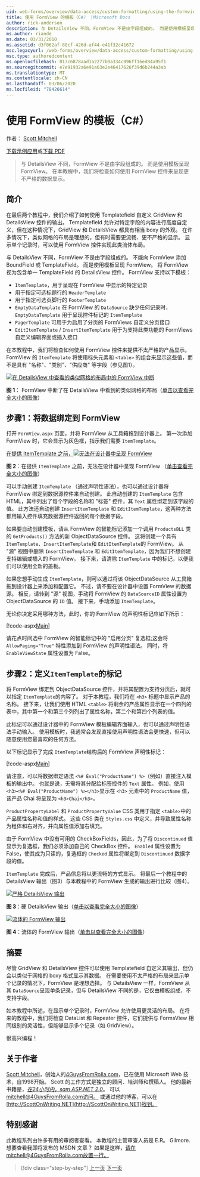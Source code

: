 ```yaml
---
uid: web-forms/overview/data-access/custom-formatting/using-the-formview-s-templates-cs
title: 使用 FormView 的模板（C#） |Microsoft Docs
author: rick-anderson
description: 与 DetailsView 不同，FormView 不是由字段组成的。 而是使用模板呈现 FormView。 在本教程中，我们将使用 F 。
ms.author: riande
ms.date: 03/31/2010
ms.assetid: d3f062af-88cf-426d-af44-e41f32c41672
msc.legacyurl: /web-forms/overview/data-access/custom-formatting/using-the-formview-s-templates-cs
msc.type: authoredcontent
ms.openlocfilehash: 013c6878aad1a2277b0a334c096ff16ed84a95f1
ms.sourcegitcommit: e7e91932a6e91a63e2e46417626f39d6b244a3ab
ms.translationtype: MT
ms.contentlocale: zh-CN
ms.lasthandoff: 03/06/2020
ms.locfileid: "78426614"
---
```

# <a name="using-the-formviews-templates-c"></a>使用 FormView 的模板（C#）

作者： [Scott Mitchell](https://twitter.com/ScottOnWriting)

[下载示例应用](https://download.microsoft.com/download/9/6/9/969e5c94-dfb6-4e47-9570-d6d9e704c3c1/ASPNET_Data_Tutorial_14_CS.exe)或[下载 PDF](using-the-formview-s-templates-cs/_static/datatutorial14cs1.pdf)

> 与 DetailsView 不同，FormView 不是由字段组成的。 而是使用模板呈现 FormView。 在本教程中，我们将检查如何使用 FormView 控件来呈现更不严格的数据显示。

## <a name="introduction"></a>简介

在最后两个教程中，我们介绍了如何使用 Templatefield 自定义 GridView 和 DetailsView 控件的输出。 Templatefield 允许对特定字段的内容进行高度自定义，但在这种情况下，GridView 和 DetailsView 都具有相当 boxy 的外观。 在许多情况下，类似网格的布局是理想的，但有时需要更流畅、更不严格的显示。 显示单个记录时，可以使用 FormView 控件实现此类流体布局。

与 DetailsView 不同，FormView 不是由字段组成的。 不能向 FormView 添加 BoundField 或 TemplateField。 而是使用模板呈现 FormView。 将 FormView 视为包含单一 TemplateField 的 DetailsView 控件。 FormView 支持以下模板：

- `ItemTemplate`，用于呈现在 FormView 中显示的特定记录
- 用于指定可选标题行的 `HeaderTemplate`
- 用于指定可选页脚行的 `FooterTemplate`
- `EmptyDataTemplate` 在 FormView 的 `DataSource` 缺少任何记录时，`EmptyDataTemplate` 用于呈现控件标记的 `ItemTemplate`
- `PagerTemplate` 可用于为启用了分页的 FormViews 自定义分页接口
- `EditItemTemplate` / `InsertItemTemplate` 用于为支持此类功能的 FormViews 自定义编辑界面或插入接口

在本教程中，我们将检查如何使用 FormView 控件来提供不太严格的产品显示。 FormView 的 `ItemTemplate` 将使用标头元素和 `<table>` 的组合来显示这些值，而不是具有 "名称"、"类别"、"供应商" 等字段（参见图1）。

[![在 DetailsView 中查看的类似网格的布局中的 FormView 中断](using-the-formview-s-templates-cs/_static/image2.png)](using-the-formview-s-templates-cs/_static/image1.png)

**图 1**： FormView 中断了在 DetailsView 中看到的类似网格的布局（[单击以查看完全大小的图像](using-the-formview-s-templates-cs/_static/image3.png)）

## <a name="step-1-binding-the-data-to-the-formview"></a>步骤1：将数据绑定到 FormView

打开 `FormView.aspx` 页面，并将 FormView 从工具箱拖到设计器上。 第一次添加 FormView 时，它会显示为灰色框，指示我们需要 `ItemTemplate`。

[在提供 ItemTemplate 之前，![无法在设计器中呈现 FormView](using-the-formview-s-templates-cs/_static/image5.png)](using-the-formview-s-templates-cs/_static/image4.png)

**图 2**：在提供 `ItemTemplate` 之前，无法在设计器中呈现 FormView （[单击查看完全大小的图像](using-the-formview-s-templates-cs/_static/image6.png)）

可以手动创建 `ItemTemplate` （通过声明性语法），也可以通过设计器将 FormView 绑定到数据源控件来自动创建。 此自动创建的 `ItemTemplate` 包含 HTML，其中列出了每个字段的名称和 "标签" 控件，其 `Text` 属性绑定到该字段的值。 此方法还自动创建 `InsertItemTemplate` 和 `EditItemTemplate`，这两种方法都用输入控件填充数据源控件返回的每个数据字段。

如果要自动创建模板，请从 FormView 的智能标记添加一个调用 `ProductsBLL` 类的 `GetProducts()` 方法的新 ObjectDataSource 控件。 这将创建一个具有 `ItemTemplate`、`InsertItemTemplate`和 `EditItemTemplate`的 FormView。 从 "源" 视图中删除 `InsertItemTemplate` 和 `EditItemTemplate`，因为我们不想创建支持编辑或插入的 FormView。 接下来，请清除 `ItemTemplate` 中的标记，以便我们可以使用全新的盖板。

如果您想手动生成 `ItemTemplate`，则可以通过将该 ObjectDataSource 从工具箱拖到设计器上来添加和配置它。 不过，请不要在设计器中设置 FormView 的数据源。 相反，请转到 "源" 视图，手动将 FormView 的 `DataSourceID` 属性设置为 ObjectDataSource 的 `ID` 值。 接下来，手动添加 `ItemTemplate`。

无论你决定采用哪种方法，此时，你的 FormView 的声明性标记应如下所示：

[!code-aspx[Main](using-the-formview-s-templates-cs/samples/sample1.aspx)]

请花点时间选中 FormView 的智能标记中的 "启用分页" 复选框;这会将 `AllowPaging="True"` 特性添加到 FormView 的声明性语法。 同时，将 `EnableViewState` 属性设置为 False。

## <a name="step-2-defining-theitemtemplates-markup"></a>步骤2：定义`ItemTemplate`的标记

将 FormView 绑定到 ObjectDataSource 控件，并将其配置为支持分页后，就可以指定 `ItemTemplate`的内容了。 对于本教程，我们将在 `<h3>` 标题中显示产品的名称。 接下来，让我们使用 HTML `<table>` 将剩余的产品属性显示在一个四列的表中，其中第一个和第三个列列出了属性名称，第二个和第四个列表的值。

此标记可以通过设计器中的 FormView 模板编辑界面输入，也可以通过声明性语法手动输入。 使用模板时，我通常会发现直接使用声明性语法会更快速，但可以随意使用您最喜欢的任何方法。

以下标记显示了完成 `ItemTemplate`结构后的 FormView 声明性标记：

[!code-aspx[Main](using-the-formview-s-templates-cs/samples/sample2.aspx)]

请注意，可以将数据绑定语法 `<%# Eval("ProductName") %>`（例如）直接注入模板的输出中。 也就是说，无需将其分配给标签控件的 `Text` 属性。 例如，使用 `<h3><%# Eval("ProductName") %></h3>`显示在 `<h3>` 元素中的 `ProductName` 值，该产品 Chai 将呈现为 `<h3>Chai</h3>`。

`ProductPropertyLabel` 和 `ProductPropertyValue` CSS 类用于指定 `<table>`中的产品属性名称和值的样式。 这些 CSS 类在 `Styles.css` 中定义，并导致属性名称为粗体和右对齐，并向属性值添加右填充。

由于 FormView 中没有可用的 CheckBoxFields，因此，为了将 `Discontinued` 值显示为复选框，我们必须添加自己的 CheckBox 控件。 `Enabled` 属性设置为 False，使其成为只读的，复选框的 `Checked` 属性将绑定到 `Discontinued` 数据字段的值。

`ItemTemplate` 完成后，产品信息将以更流畅的方式显示。 将最后一个教程中的 DetailsView 输出（图3）与本教程中的 FormView 生成的输出进行比较（图4）。

[![严格 DetailsView 输出](using-the-formview-s-templates-cs/_static/image8.png)](using-the-formview-s-templates-cs/_static/image7.png)

**图 3**：硬 DetailsView 输出（[单击以查看完全大小的图像](using-the-formview-s-templates-cs/_static/image9.png)）

[![流体的 FormView 输出](using-the-formview-s-templates-cs/_static/image11.png)](using-the-formview-s-templates-cs/_static/image10.png)

**图 4**：流体的 FormView 输出（[单击以查看完全大小的图像](using-the-formview-s-templates-cs/_static/image12.png)）

## <a name="summary"></a>摘要

尽管 GridView 和 DetailsView 控件可以使用 Templatefield 自定义其输出，但仍会以类似于网格的 boxy 格式显示其数据。 在需要使用不太严格的布局来显示单个记录的情况下，FormView 是理想选择。 与 DetailsView 一样，FormView 从其 `DataSource`呈现单条记录，但与 DetailsView 不同的是，它仅由模板组成，不支持字段。

如本教程中所述，在显示单个记录时，FormView 允许使用更灵活的布局。 在将来的教程中，我们将检查 DataList 和 Repeater 控件，它们提供与 FormsView 相同级别的灵活性，但能够显示多个记录（如 GridView）。

很高兴编程！

## <a name="about-the-author"></a>关于作者

[Scott Mitchell](http://www.4guysfromrolla.com/ScottMitchell.shtml)，创始人的[4GuysFromRolla.com](http://www.4guysfromrolla.com)，已在使用 Microsoft Web 技术，自1998开始。 Scott 的工作方式是独立的顾问、培训师和撰稿人。 他的最新书籍是，[*在24小时内，sam ASP.NET 2.0*](https://www.amazon.com/exec/obidos/ASIN/0672327384/4guysfromrollaco)。 可以[mitchell@4GuysFromRolla.com访问。](mailto:mitchell@4GuysFromRolla.com) 或通过他的博客，可以在[http://ScottOnWriting.NET](http://ScottOnWriting.NET)找到。

## <a name="special-thanks-to"></a>特别感谢

此教程系列由许多有用的审阅者查看。 本教程的主管审查人员是 E.R。 Gilmore. 想要查看我即将发布的 MSDN 文章？ 如果是这样，请在mitchell@4GuysFromRolla.com放置一行[。](mailto:mitchell@4GuysFromRolla.com)

> [!div class="step-by-step"]
> [上一页](using-templatefields-in-the-detailsview-control-cs.md)
> [下一页](displaying-summary-information-in-the-gridview-s-footer-cs.md)
